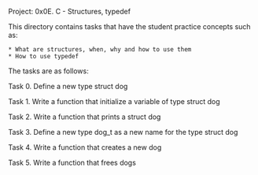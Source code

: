 Project: 0x0E. C - Structures, typedef

This directory contains tasks that have the student practice
concepts such as:

  
    * What are structures, when, why and how to use them
    * How to use typedef


The tasks are as follows:

  Task 0. Define a new type struct dog

  Task 1. Write a function that initialize a variable of type struct dog

  Task 2. Write a function that prints a struct dog

  Task 3. Define a new type dog_t as a new name for the type struct dog

  Task 4. Write a function that creates a new dog

  Task 5. Write a function that frees dogs
